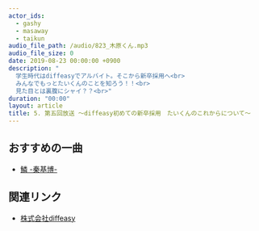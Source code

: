 ```yaml
---
actor_ids:
  - gashy
  - masaway
  - taikun
audio_file_path: /audio/823_木原くん.mp3
audio_file_size: 0
date: 2019-08-23 00:00:00 +0900
description: "
  学生時代はdiffeasyでアルバイト。そこから新卒採用へ<br>
  みんなでもっとたいくんのことを知ろう！！<br>
  見た目とは裏腹にシャイ？？<br>"
duration: "00:00"
layout: article
title: 5. 第五回放送 〜diffeasy初めての新卒採用　たいくんのこれからについて〜
---
```


## おすすめの一曲
- [鱗 -秦基博-](https://www.youtube.com/watch?v=AN5Mh59KUsE)

## 関連リンク

- [株式会社diffeasy](https://diffeasy.com/)
